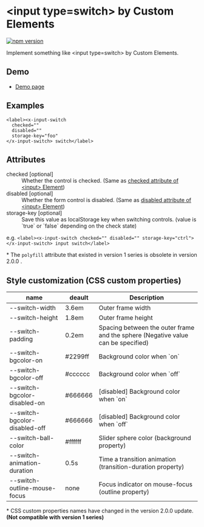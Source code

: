 # &lt;input type=switch&gt; by Custom Elements

[![npm version](https://badge.fury.io/js/%40saekitominaga%2Fcustomelements-input-switch.svg)](https://badge.fury.io/js/%40saekitominaga%2Fcustomelements-input-switch)

Implement something like &lt;input type=switch&gt; by Custom Elements.

## Demo

- [Demo page](https://saekitominaga.github.io/customelements-input-switch/demo.html)

## Examples

```
<label><x-input-switch
  checked=""
  disabled=""
  storage-key="foo"
</x-input-switch> switch</label>
```

## Attributes

<dl>
<dt>checked [optional]</dt>
<dd>Whether the control is checked. (Same as <a href="https://html.spec.whatwg.org/multipage/input.html#attr-input-checked">checked attribute of &lt;input&gt; Element</a>)</dd>
<dt>disabled [optional]</dt>
<dd>Whether the form control is disabled. (Same as <a href="https://html.spec.whatwg.org/multipage/form-control-infrastructure.html#attr-fe-disabled">disabled attribute of &lt;input&gt; Element</a>)</dd>
<dt>storage-key [optional]</dt>
<dd>Save this value as localStorage key when switching controls. (value is `true` or `false` depending on the check state)</dd>
</dl>

e.g. `<label><x-input-switch checked="" disabled="" storage-key="ctrl"></x-input-switch> input switch</label>`

\* The `polyfill` attribute that existed in version 1 series is obsolete in version 2.0.0 .

## Style customization (CSS custom properties)

| name | deault | Description |
|-|-|-|
| --switch-width | 3.6em | Outer frame width |
| --switch-height | 1.8em | Outer frame height |
| --switch-padding | 0.2em | Spacing between the outer frame and the sphere (Negative value can be specified) |
| --switch-bgcolor-on | #2299ff | Background color when \`on\` |
| --switch-bgcolor-off | #cccccc | Background color when \`off\` |
| --switch-bgcolor-disabled-on | #666666 | [disabled] Background color when \`on\` |
| --switch-bgcolor-disabled-off | #666666 | [disabled] Background color when \`off\` |
| --switch-ball-color | #ffffff | Slider sphere color (background property) |
| --switch-animation-duration | 0.5s | Time a transition animation (transition-duration property) |
| --switch-outline-mouse-focus | none | Focus indicator on mouse-focus (outline property) |

\* CSS custom properties names have changed in the version 2.0.0 update. **(Not compatible with version 1 series)**
